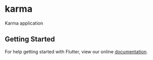 # karma

Karma application

## Getting Started

For help getting started with Flutter, view our online
[documentation](https://flutter.io/).
